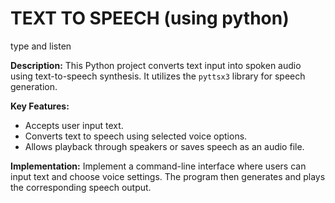 # TEXT TO SPEECH (using python)

type and listen

**Description:**
This Python project converts text input into spoken audio using text-to-speech synthesis. It utilizes the `pyttsx3` library for speech generation.

**Key Features:**
- Accepts user input text.
- Converts text to speech using selected voice options.
- Allows playback through speakers or saves speech as an audio file.
  
**Implementation:**
Implement a command-line interface where users can input text and choose voice settings. The program then generates and plays the corresponding speech output.
